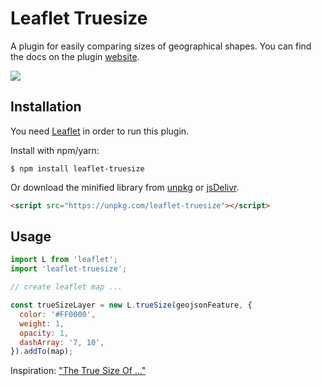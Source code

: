 # Leaflet Truesize

A plugin for easily comparing sizes of geographical shapes.
You can find the docs on the plugin [website](https://wbkd.github.io/leaflet-truesize/).

![](https://raw.githubusercontent.com/wbkd/leaflet-truesize/master/docs/leaflet-truesize-screenshot.jpg?token=ACuaP0ep7xoLCjUOEqUqRcoSzcWnKNY5ks5afX3ZwA%3D%3D)

## Installation

You need [Leaflet](http://leafletjs.com/) in order to run this plugin.

Install with npm/yarn:
```shell
$ npm install leaflet-truesize
```

Or download the minified library from [unpkg](https://unpkg.com/leaflet-truesize/build/Leaflet.TrueSize.min.js) or [jsDelivr](https://cdn.jsdelivr.net/npm/leaflet-truesize).
```html
<script src="https://unpkg.com/leaflet-truesize"></script>
```

## Usage

```javascript
import L from 'leaflet';
import 'leaflet-truesize';

// create leaflet map ...

const trueSizeLayer = new L.trueSize(geojsonFeature, {
  color: '#FF0000',
  weight: 1,
  opacity: 1,
  dashArray: '7, 10',
}).addTo(map);
```

Inspiration: ["The True Size Of ..."](https://thetruesize.com/)
